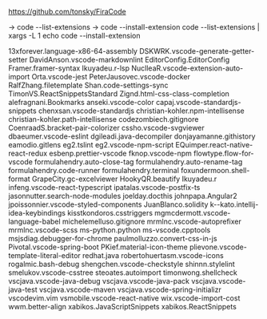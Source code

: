 https://github.com/tonsky/FiraCode

-> code --list-extensions
-> code --install-extension <ext>
code --list-extensions | xargs -L 1 echo code --install-extension

13xforever.language-x86-64-assembly
DSKWRK.vscode-generate-getter-setter
DavidAnson.vscode-markdownlint
EditorConfig.EditorConfig
Framer.framer-syntax
Ikuyadeu.r-lsp
NuclleaR.vscode-extension-auto-import
Orta.vscode-jest
PeterJausovec.vscode-docker
RalfZhang.filetemplate
Shan.code-settings-sync
TimonVS.ReactSnippetsStandard
Zignd.html-css-class-completion
alefragnani.Bookmarks
anseki.vscode-color
capaj.vscode-standardjs-snippets
chenxsan.vscode-standardjs
christian-kohler.npm-intellisense
christian-kohler.path-intellisense
codezombiech.gitignore
CoenraadS.bracket-pair-colorizer
cssho.vscode-svgviewer
dbaeumer.vscode-eslint
dgileadi.java-decompiler
donjayamanne.githistory
eamodio.gitlens
eg2.tslint
eg2.vscode-npm-script
EQuimper.react-native-react-redux
esbenp.prettier-vscode
fknop.vscode-npm
flowtype.flow-for-vscode
formulahendry.auto-close-tag
formulahendry.auto-rename-tag
formulahendry.code-runner
formulahendry.terminal
foxundermoon.shell-format
GrapeCity.gc-excelviewer
HookyQR.beautify
Ikuyadeu.r
infeng.vscode-react-typescript
ipatalas.vscode-postfix-ts
jasonnutter.search-node-modules
joelday.docthis
johnpapa.Angular2
jpoissonnier.vscode-styled-components
JuanBlanco.solidity
k--kato.intellij-idea-keybindings
kisstkondoros.csstriggers
mgmcdermott.vscode-language-babel
michelemelluso.gitignore
mrmlnc.vscode-autoprefixer
mrmlnc.vscode-scss
ms-python.python
ms-vscode.cpptools
msjsdiag.debugger-for-chrome
paulmolluzzo.convert-css-in-js
Pivotal.vscode-spring-boot
PKief.material-icon-theme
plievone.vscode-template-literal-editor
redhat.java
robertohuertasm.vscode-icons
rogalmic.bash-debug
shengchen.vscode-checkstyle
shinnn.stylelint
smelukov.vscode-csstree
steoates.autoimport
timonwong.shellcheck
vscjava.vscode-java-debug
vscjava.vscode-java-pack
vscjava.vscode-java-test
vscjava.vscode-maven
vscjava.vscode-spring-initializr
vscodevim.vim
vsmobile.vscode-react-native
wix.vscode-import-cost
wwm.better-align
xabikos.JavaScriptSnippets
xabikos.ReactSnippets
